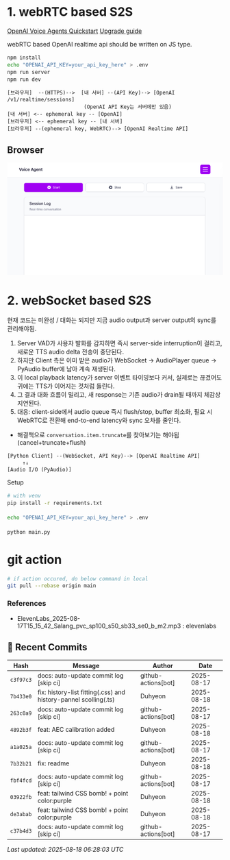 # 1. webRTC based S2S

[OpenAI Voice Agents Quickstart](https://openai.github.io/openai-agents-js/guides/voice-agents/quickstart/)
[Upgrade guide](https://openai.github.io/openai-agents-js/guides/voice-agents/build/)

webRTC based OpenAI realtime api should be written on JS type.

```bash
npm install
echo "OPENAI_API_KEY=your_api_key_here" > .env
npm run server
npm run dev
```

```text
[브라우저]  --(HTTPS)-->  [내 서버] --(API Key)--> [OpenAI /v1/realtime/sessions]
                         (OpenAI API Key는 서버에만 있음)
[내 서버] <-- ephemeral key -- [OpenAI]
[브라우저] <-- ephemeral key -- [내 서버]
[브라우저] --(ephemeral key, WebRTC)--> [OpenAI Realtime API]
```

## Browser
![alt text](assets/webrtc_web.png)

# 2. webSocket based S2S

현재 코드는 미완성 / 대화는 되지만 지금 audio output과 server output의 sync를 관리해야됨.

1. Server VAD가 사용자 발화를 감지하면 즉시 server-side interruption이 걸리고, 새로운 TTS audio delta 전송이 중단된다.
2. 하지만 Client 측은 이미 받은 audio가 WebSocket → AudioPlayer queue → PyAudio buffer에 남아 계속 재생된다.
3. 이 local playback latency가 server 이벤트 타이밍보다 커서, 실제로는 끊겼어도 귀에는 TTS가 이어지는 것처럼 들린다.
4. 그 결과 대화 흐름이 밀리고, 새 response는 기존 audio가 drain될 때까지 체감상 지연된다.
5. 대응: client-side에서 audio queue 즉시 flush/stop, buffer 최소화, 필요 시 WebRTC로 전환해 end-to-end latency와 sync 오차를 줄인다.

- 해결책으로 `conversation.item.truncate`를 찾아보기는 해야됨(cancel+truncate+flush)

```text
[Python Client] --(WebSocket, API Key)--> [OpenAI Realtime API]
     ↑↓
[Audio I/O (PyAudio)]
```

Setup

```bash
# with venv
pip install -r requirements.txt

echo "OPENAI_API_KEY=your_api_key_here" > .env

python main.py
```

# git action

```bash
# if action occured, do below command in local
git pull --rebase origin main
```

### References

- ElevenLabs_2025-08-17T15_15_42_Salang_pvc_sp100_s50_sb33_se0_b_m2.mp3 : elevenlabs

## 📝 Recent Commits

| Hash | Message | Author | Date |
|------|---------|--------|------|
| `c3f97c3` | docs: auto-update commit log [skip ci] | github-actions[bot] | 2025-08-17 |
| `7b433e0` | fix: history-list fitting(.css) and history-pannel scolling(.ts) | Duhyeon | 2025-08-18 |
| `263c0a9` | docs: auto-update commit log [skip ci] | github-actions[bot] | 2025-08-17 |
| `4892b3f` | feat: AEC calibration added | Duhyeon | 2025-08-18 |
| `a1a025a` | docs: auto-update commit log [skip ci] | github-actions[bot] | 2025-08-17 |
| `7b32b21` | fix: readme | Duhyeon | 2025-08-18 |
| `fbf4fcd` | docs: auto-update commit log [skip ci] | github-actions[bot] | 2025-08-17 |
| `03922fb` | feat: tailwind CSS bomb! + point color:purple | Duhyeon | 2025-08-18 |
| `de3abab` | feat: tailwind CSS bomb! + point color:purple | Duhyeon | 2025-08-18 |
| `c37b4d3` | docs: auto-update commit log [skip ci] | github-actions[bot] | 2025-08-17 |

*Last updated: 2025-08-18 06:28:03 UTC*
